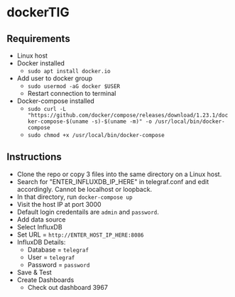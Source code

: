 # dockerTIG

## Requirements

- Linux host
- Docker installed
  - `sudo apt install docker.io`
- Add user to docker group
  - `sudo usermod -aG docker $USER`
  - Restart connection to terminal
- Docker-compose installed
  - `sudo curl -L "https://github.com/docker/compose/releases/download/1.23.1/docker-compose-$(uname -s)-$(uname -m)" -o /usr/local/bin/docker-compose`
  - `sudo chmod +x /usr/local/bin/docker-compose`

## Instructions

- Clone the repo or copy 3 files into the same directory on a Linux host.
- Search for "ENTER_INFLUXDB_IP_HERE" in telegraf.conf and edit accordingly. Cannot be localhost or loopback.
- In that directory, run `docker-compose up`
- Visit the host IP at port 3000
- Default login credentails are `admin` and `password`.
- Add data source
- Select InfluxDB
- Set URL = `http://ENTER_HOST_IP_HERE:8086`
- InfluxDB Details:
  - Database = `telegraf`
  - User = `telegraf`
  - Password = `password`
- Save & Test
- Create Dashboards
  - Check out dashboard 3967
